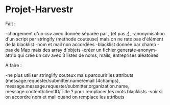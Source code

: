 # Projet-Harvestr

Fait : 

-chargement d'un csv avec donnée séparée par , (et pas ;), 
-anonymisation d'un script par stringify (méthode couteuse) 
mais on ne rate pas d'élément de la blacklist
-nom et mail non accordées
-blacklist donnée par champ
-pas de Map mais des array d'objets
-créer un fichier generate-anonym-attrib qui crée un csv avec 3 listes de noms,
 mails, entreprises aléatoires 

A faire : 

-ne plus utiliser stringlify couteux mais parcourir les attributs
(message.requester/submitter.name/email (4champs), 
message.message.requester/submitter.organization.name, 
message.content/clientID/Title ? pour remplacer les mots blacklists
-voir si on accordre nom et mail quand on remplace les attributs 